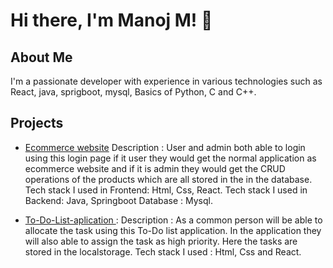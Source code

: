 # Hi there, I'm Manoj M! 👋

## About Me
I'm a passionate developer with experience in various technologies such as React, java, sprigboot, mysql, Basics of Python, C and C++.

## Projects
- [Ecommerce website](https://github.com/Manoj-146/React-website)
Description : 
User and admin both able to login using this login page if it user they would get the normal application as ecommerce website and if it is admin
they would get the CRUD operations of the products which are all stored in the in the database.
Tech stack I used in Frontend: Html, Css, React.
Tech stack I used in Backend: Java, Springboot
Database : Mysql.
    
- [To-Do-List-aplication ](https://github.com/Manoj-146/To-Do-List-aplication):
Description : 
As a common person will be able to allocate the task using this To-Do list application. In the application they will also able to assign the task as high priority.
Here the tasks are stored in the localstorage.
Tech stack I used : Html, Css and React.
